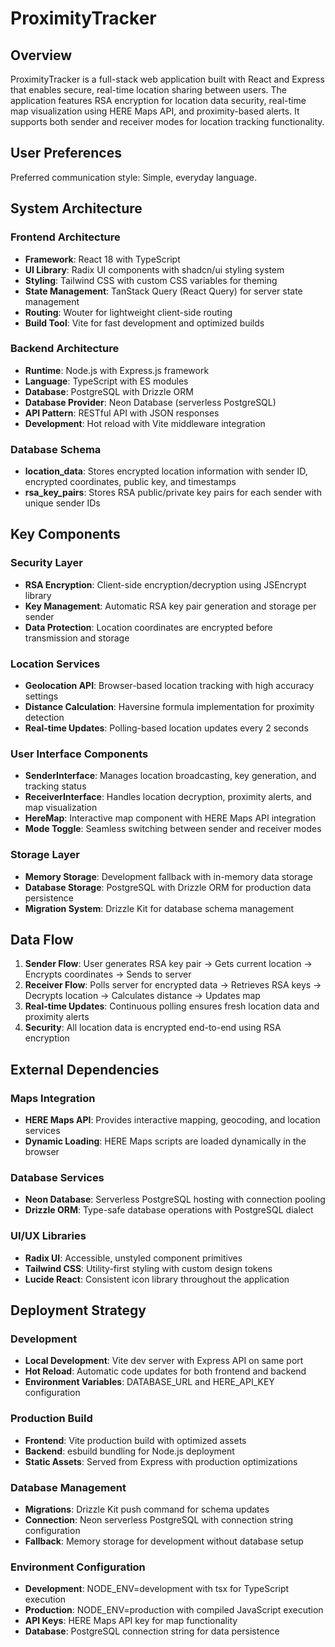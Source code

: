 # ProximityTracker

## Overview

ProximityTracker is a full-stack web application built with React and Express that enables secure, real-time location sharing between users. The application features RSA encryption for location data security, real-time map visualization using HERE Maps API, and proximity-based alerts. It supports both sender and receiver modes for location tracking functionality.

## User Preferences

Preferred communication style: Simple, everyday language.

## System Architecture

### Frontend Architecture
- **Framework**: React 18 with TypeScript
- **UI Library**: Radix UI components with shadcn/ui styling system
- **Styling**: Tailwind CSS with custom CSS variables for theming
- **State Management**: TanStack Query (React Query) for server state management
- **Routing**: Wouter for lightweight client-side routing
- **Build Tool**: Vite for fast development and optimized builds

### Backend Architecture
- **Runtime**: Node.js with Express.js framework
- **Language**: TypeScript with ES modules
- **Database**: PostgreSQL with Drizzle ORM
- **Database Provider**: Neon Database (serverless PostgreSQL)
- **API Pattern**: RESTful API with JSON responses
- **Development**: Hot reload with Vite middleware integration

### Database Schema
- **location_data**: Stores encrypted location information with sender ID, encrypted coordinates, public key, and timestamps
- **rsa_key_pairs**: Stores RSA public/private key pairs for each sender with unique sender IDs

## Key Components

### Security Layer
- **RSA Encryption**: Client-side encryption/decryption using JSEncrypt library
- **Key Management**: Automatic RSA key pair generation and storage per sender
- **Data Protection**: Location coordinates are encrypted before transmission and storage

### Location Services
- **Geolocation API**: Browser-based location tracking with high accuracy settings
- **Distance Calculation**: Haversine formula implementation for proximity detection
- **Real-time Updates**: Polling-based location updates every 2 seconds

### User Interface Components
- **SenderInterface**: Manages location broadcasting, key generation, and tracking status
- **ReceiverInterface**: Handles location decryption, proximity alerts, and map visualization
- **HereMap**: Interactive map component with HERE Maps API integration
- **Mode Toggle**: Seamless switching between sender and receiver modes

### Storage Layer
- **Memory Storage**: Development fallback with in-memory data storage
- **Database Storage**: PostgreSQL with Drizzle ORM for production data persistence
- **Migration System**: Drizzle Kit for database schema management

## Data Flow

1. **Sender Flow**: User generates RSA key pair → Gets current location → Encrypts coordinates → Sends to server
2. **Receiver Flow**: Polls server for encrypted data → Retrieves RSA keys → Decrypts location → Calculates distance → Updates map
3. **Real-time Updates**: Continuous polling ensures fresh location data and proximity alerts
4. **Security**: All location data is encrypted end-to-end using RSA encryption

## External Dependencies

### Maps Integration
- **HERE Maps API**: Provides interactive mapping, geocoding, and location services
- **Dynamic Loading**: HERE Maps scripts are loaded dynamically in the browser

### Database Services
- **Neon Database**: Serverless PostgreSQL hosting with connection pooling
- **Drizzle ORM**: Type-safe database operations with PostgreSQL dialect

### UI/UX Libraries
- **Radix UI**: Accessible, unstyled component primitives
- **Tailwind CSS**: Utility-first styling with custom design tokens
- **Lucide React**: Consistent icon library throughout the application

## Deployment Strategy

### Development
- **Local Development**: Vite dev server with Express API on same port
- **Hot Reload**: Automatic code updates for both frontend and backend
- **Environment Variables**: DATABASE_URL and HERE_API_KEY configuration

### Production Build
- **Frontend**: Vite production build with optimized assets
- **Backend**: esbuild bundling for Node.js deployment
- **Static Assets**: Served from Express with production optimizations

### Database Management
- **Migrations**: Drizzle Kit push command for schema updates
- **Connection**: Neon serverless PostgreSQL with connection string configuration
- **Fallback**: Memory storage for development without database setup

### Environment Configuration
- **Development**: NODE_ENV=development with tsx for TypeScript execution
- **Production**: NODE_ENV=production with compiled JavaScript execution
- **API Keys**: HERE Maps API key for map functionality
- **Database**: PostgreSQL connection string for data persistence